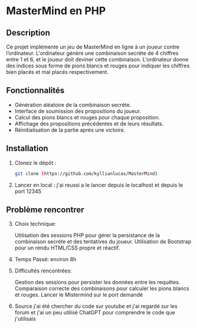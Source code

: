 # MasterMind en PHP

## Description

Ce projet implémente un jeu de MasterMind en ligne à un joueur contre l’ordinateur. L'ordinateur génère une combinaison secrète de 4 chiffres entre 1 et 6, et le joueur doit deviner cette combinaison. L'ordinateur donne des indices sous forme de pions blancs et rouges pour indiquer les chiffres bien placés et mal placés respectivement.

## Fonctionnalités

- Génération aléatoire de la combinaison secrète.
- Interface de soumission des propositions du joueur.
- Calcul des pions blancs et rouges pour chaque proposition.
- Affichage des propositions précédentes et de leurs résultats.
- Réinitialisation de la partie après une victoire.

## Installation

1. Clonez le dépôt :
   ```bash
   git clone (https://github.com/kyllianlucas/MasterMind)

2. Lancer en local :
    j'ai reussi a le lancer depuis le localhost et depuis le port 12345

## Problème rencontrer 
3. Choix technique: 

    Utilisation des sessions PHP pour gérer la persistance de la combinaison secrète et des tentatives du joueur.
    Utilisation de Bootstrap pour un rendu HTML/CSS propre et réactif.

1. Temps Passé:
        environ 8h

2. Difficultés rencontrées:
   
    Gestion des sessions pour persister les données entre les requêtes.
    Comparaison correcte des combinaisons pour calculer les pions blancs et rouges.
    Lancer le Mistermind sur le port demandé

3. Source 
    j'ai été chercher du code sur youtube et j'ai regardé sur les forum et j'ai un peu utilisé ChatGPT pour comprendre le code que j'utilisais